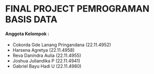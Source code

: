 <h1><b>FINAL PROJECT PEMROGRAMAN BASIS DATA</b></h1>
<h4><b>Anggota Kelompok : </b></h4>
<ul>
<li>Cokorda Gde Lanang Pringandana (22.11.4952)</li>
<li>Harsena Agretya (22.11.4958)</li>
<li>Reva Danindra Aulia (22.11.4955)</li>
<li>Joshua Juliandika P (22.11.4941)</li>
<li>Gabriel Bayu Hadi U (22.11.4980)</li>
</ul>
